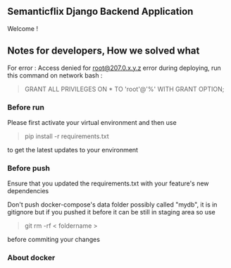 ## Semanticflix Django Backend Application 

Welcome !

## Notes for developers, How we solved what 

For error : Access denied for root@207.0.x.y.z error during deploying, run this command on network bash : 

> GRANT ALL PRIVILEGES ON * TO 'root'@'%' WITH GRANT OPTION;

### Before run 
Please first activate your virtual environment and then use 

> pip install -r requirements.txt 

to get the latest updates to your environment 

### Before push 

Ensure that you updated the requirements.txt with your feature's new dependencies 

Don't push docker-compose's data folder possibly called "mydb", it is in gitignore but if you pushed it before it can be still in staging area so use  

> git rm -rf < foldername >

before commiting your changes 


### About docker 

